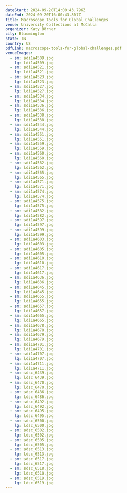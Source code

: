 ```yaml
---
dateStart: 2024-09-20T14:00:43.796Z
dateEnd: 2024-09-20T16:00:43.807Z
title: Macroscope Tools for Global Challenges
venue: University Collections at McCalla
organizer: Katy Börner
city: Bloomington
state: IN
country: US
pdfLink: macroscope-tools-for-global-challenges.pdf
venueImages:
  - sm: sdi1a4509.jpg
    lg: ldi1a4509.jpg
  - sm: sdi1a4521.jpg
    lg: ldi1a4521.jpg
  - sm: sdi1a4523.jpg
    lg: ldi1a4523.jpg
  - sm: sdi1a4527.jpg
    lg: ldi1a4527.jpg
  - sm: sdi1a4534.jpg
    lg: ldi1a4534.jpg
  - sm: sdi1a4536.jpg
    lg: ldi1a4536.jpg
  - sm: sdi1a4538.jpg
    lg: ldi1a4538.jpg
  - sm: sdi1a4544.jpg
    lg: ldi1a4544.jpg
  - sm: sdi1a4551.jpg
    lg: ldi1a4551.jpg
  - sm: sdi1a4559.jpg
    lg: ldi1a4559.jpg
  - sm: sdi1a4560.jpg
    lg: ldi1a4560.jpg
  - sm: sdi1a4562.jpg
    lg: ldi1a4562.jpg
  - sm: sdi1a4565.jpg
    lg: ldi1a4565.jpg
  - sm: sdi1a4571.jpg
    lg: ldi1a4571.jpg
  - sm: sdi1a4574.jpg
    lg: ldi1a4574.jpg
  - sm: sdi1a4575.jpg
    lg: ldi1a4575.jpg
  - sm: sdi1a4582.jpg
    lg: ldi1a4582.jpg
  - sm: sdi1a4597.jpg
    lg: ldi1a4597.jpg
  - sm: sdi1a4599.jpg
    lg: ldi1a4599.jpg
  - sm: sdi1a4603.jpg
    lg: ldi1a4603.jpg
  - sm: sdi1a4605.jpg
    lg: ldi1a4605.jpg
  - sm: sdi1a4610.jpg
    lg: ldi1a4610.jpg
  - sm: sdi1a4617.jpg
    lg: ldi1a4617.jpg
  - sm: sdi1a4636.jpg
    lg: ldi1a4636.jpg
  - sm: sdi1a4645.jpg
    lg: ldi1a4645.jpg
  - sm: sdi1a4655.jpg
    lg: ldi1a4655.jpg
  - sm: sdi1a4657.jpg
    lg: ldi1a4657.jpg
  - sm: sdi1a4665.jpg
    lg: ldi1a4665.jpg
  - sm: sdi1a4678.jpg
    lg: ldi1a4678.jpg
  - sm: sdi1a4679.jpg
    lg: ldi1a4679.jpg
  - sm: sdi1a4701.jpg
    lg: ldi1a4701.jpg
  - sm: sdi1a4707.jpg
    lg: ldi1a4707.jpg
  - sm: sdi1a4711.jpg
    lg: ldi1a4711.jpg
  - sm: sdsc_6439.jpg
    lg: ldsc_6439.jpg
  - sm: sdsc_6470.jpg
    lg: ldsc_6470.jpg
  - sm: sdsc_6486.jpg
    lg: ldsc_6486.jpg
  - sm: sdsc_6492.jpg
    lg: ldsc_6492.jpg
  - sm: sdsc_6495.jpg
    lg: ldsc_6495.jpg
  - sm: sdsc_6500.jpg
    lg: ldsc_6500.jpg
  - sm: sdsc_6502.jpg
    lg: ldsc_6502.jpg
  - sm: sdsc_6505.jpg
    lg: ldsc_6505.jpg
  - sm: sdsc_6513.jpg
    lg: ldsc_6513.jpg
  - sm: sdsc_6517.jpg
    lg: ldsc_6517.jpg
  - sm: sdsc_6518.jpg
    lg: ldsc_6518.jpg
  - sm: sdsc_6519.jpg
    lg: ldsc_6519.jpg
---
```

